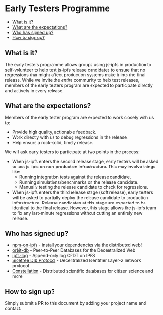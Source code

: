 # Early Testers Programme <!-- omit in toc -->

- [What is it?](#what-is-it)
- [What are the expectations?](#what-are-the-expectations)
- [Who has signed up?](#who-has-signed-up)
- [How to sign up?](#how-to-sign-up)

## What is it?

The early testers programme allows groups using js-ipfs in production to self-volunteer to help test js-ipfs release candidates to ensure that no regressions that might affect production systems make it into the final release. While we invite the _entire_ community to help test releases, members of the early testers program are expected to participate directly and actively in every release.

## What are the expectations?

Members of the early tester program are expected to work closely with us to:

* Provide high quality, actionable feedback.
* Work directly with us to debug regressions in the release.
* Help ensure a rock-solid, timely release.

We will ask early testers to participate at two points in the process:

* When js-ipfs enters the second release stage, early testers will be asked to test js-ipfs on non-production infrastructure. This may involve things like:
  - Running integration tests against the release candidate.
  - Running simulations/benchmarks on the release candidate.
  - Manually testing the release candidate to check for regressions.
* When js-ipfs enters the third release stage (soft release), early testers will be asked to partially deploy the release candidate to production infrastructure. Release candidates at this stage are expected to be identical to the final release. However, this stage allows the js-ipfs team to fix any last-minute regressions without cutting an entirely new release.

## Who has signed up?

- [npm-on-ipfs](https://github.com/ipfs-shipyard/npm-on-ipfs) - install your dependencies via the distributed web!
- [orbit-db](https://github.com/orbitdb/orbit-db) - Peer-to-Peer Databases for the Decentralized Web
- [ipfs-log](https://github.com/orbitdb/ipfs-log) - Append-only log CRDT on IPFS
- [Sidetree DID Protocol](https://github.com/decentralized-identity/sidetree) - Decentralized Identifier Layer-2 network protocol
- [Constellation](https://julienmalard.github.io/constellation/) - Distributed scientific databases for citizen science and more

## How to sign up?

Simply submit a PR to this document by adding your project name and contact.
